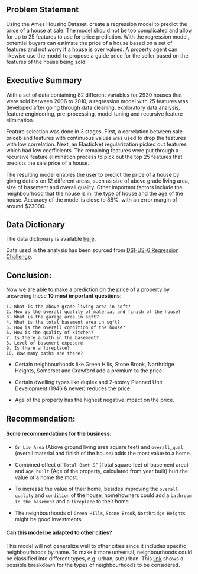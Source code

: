 ## Problem Statement

Using the Ames Housing Dataset, create a regression model to predict the price of a house at sale. The model should not be too complicated and allow for up to 25 features to use for price prediction. With the regression model, potential buyers can estimate the price of a house based on a set of features and not worry if a house is over valued. A property agent can likewise use the model to propose a guide price for the seller based on the features of the house being sold.


## Executive Summary

With a set of data containing 82 different variables for 2930 houses that were sold between 2006 to 2010, a regression model with 25 features was developed after going through data cleaning, exploratory data analysis, feature engineering, pre-processing, model tuning and recursive feature elimination.

Feature selection was done in 3 stages. First, a correlation between sale priceb and features with continuous values was used to drop the features with low correlation. Next, an ElasticNet regularization picked out features which had low coefficients. The remaining features were put through a recursive feature elimination process to pick out the top 25 features that predicts the sale price of a house.

The resulting model enables the user to predict the price of a house by giving details on 12 different areas, such as size of above grade living area, size of basement and overall quality. Other important factors include the neighbourhood that the house is in, the type of house and the age of the house. Accuracy of the model is close to 88%, with an error margin of around $23000.


## Data Dictionary

The data dictionary is available [here](http://jse.amstat.org/v19n3/decock/DataDocumentation.txt).

Data used in the analysis has been sourced from [DSI-US-6 Regression Challenge](https://www.kaggle.com/c/dsi-us-6-project-2-regression-challenge).


## Conclusion:

Now we are able to make a prediction on the price of a property by answering these **10 most important questions**:

    1. What is the above grade living area in sqft?
    2. How is the overall quality of material and finish of the house?
    3. What is the garage area in sqft?
    4. What is the total basement area in sqft?
    5. How is the overall condition of the house?
    6. How is the quality of kitchen?
    7. Is there a bath in the basement?
    8. Level of basement exposure
    9. Is there a fireplace?
    10. How many baths are there?


- Certain neighbourhoods like Green Hills, Stone Brook, Northridge Heights, Somerset and Crawford add a premium to the price.


- Certain dwelling types like duplex and 2-storey Planned Unit Development (1946 & newer) reduces the price.


- Age of the property has the highest negative impact on the price.


## Recommendation:
#### Some recommendations for the business:
- `Gr Liv Area` (Above ground living area square feet) and `overall_qual` (overall material and finish of the house) adds the most value to a home.


- Combined effect of `Total Bsmt SF` (Total square feet of basement area) and `age_built` (Age of the property, calculated from year built) hurt the value of a home the most.


- To increase the value of their home, besides improving the `overall quality` and `condition` of the house, homehowners could add a `bathroom in the basement` and a `fireplace` to their home. 


- The neighbourhoods of `Green Hills`, `Stone Brook`, `Northridge Heights` might be good investments.


#### Can this model be adapted to other cities?
This model will not generalize well to other cities since it includes specific neighbourhoods by name. To make it more universal, neighbourhoods could be classified into different types, e.g. urban, suburban. This [link](https://www.hgtv.com/lifestyle/real-estate/12-kinds-of-neighborhoods) shows a possible breakdown for the types of neighbourhoods to be considered.